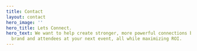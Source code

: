 ```yaml
---
title: Contact
layout: contact
hero_image: ''
hero_title: Lets Connect.
hero_text: We want to help create stronger, more powerful connections between your
  brand and attendees at your next event, all while maximizing ROI.
---
```



